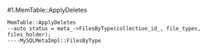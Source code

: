 #1.MemTable::ApplyDeletes

```
MemTable::ApplyDeletes
--auto status = meta_->FilesByType(collection_id_, file_types, files_holder);
----MySQLMetaImpl::FilesByType
```